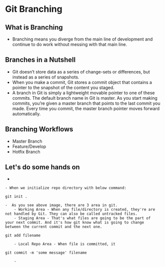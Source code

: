 # Git Branching


## What is Branching

- Branching means you diverge from the main line of development and continue to do work without messing with that main line.

## Branches in a Nutshell

- Git doesn’t store data as a series of change-sets or differences, but instead as a series of snapshots.
- When you make a commit, Git stores a commit object that contains a pointer to the snapshot of the content you staged.
- A branch in Git is simply a lightweight movable pointer to one of these commits. The default branch name in Git is master. As you start making commits, you’re given a master branch that points to the last commit you made. Every time you commit, the master branch pointer moves forward automatically.

## Branching Workflows

- Master Branch
- Feature/Develop
- Hotfix Branch

## Let's do some hands on


- 

	- When we initialize repo directory with below command:
```
git init .
```
	-  As you see above image, there are 3 area in git.
		- Working Area - When any file/directory is created, they're are not handled by Git. They can also be called untracked files.
		- Staging Area - That's what files are going to be the part of your next commit. And it's how git know what is going to change between the current commit and the next one.
```
git add filename
```
		- Local Repo Area - When file is committed, it
```
git commit -m 'some message' filename
```
		- 